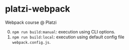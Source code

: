 # platzi-webpack

Webpack course @ Platzi

  0. `npm run build:manual`: execution using CLI options.
  1. `npm run build:local`: execution using default config file `webpack.config.js`.

